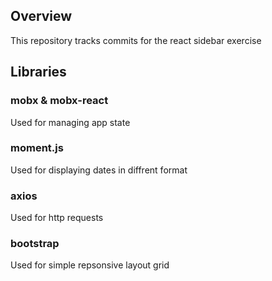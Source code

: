 ## Overview

This repository tracks commits for the react sidebar exercise

## Libraries

### mobx & mobx-react

Used for managing app state

### moment.js

Used for displaying dates in diffrent format

### axios

Used for http requests

### bootstrap

Used for simple repsonsive layout grid
